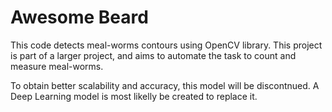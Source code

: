 # Awesome Beard

This code detects meal-worms contours using OpenCV library. This project is part of a larger project, and aims to automate the task to count and measure meal-worms.

To obtain better scalability and accuracy, this model will be discontnued. A Deep Learning model is most likelly be created to  replace it.
